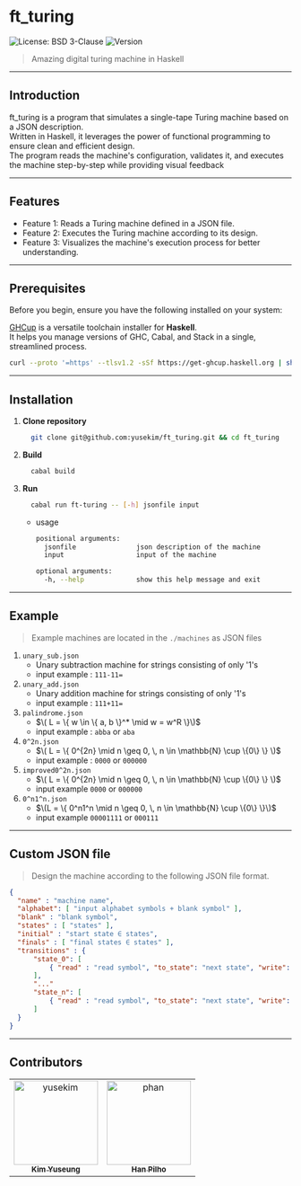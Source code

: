 # ft_turing

![License: BSD 3-Clause](https://img.shields.io/badge/License-BSD%203--Clause-blue.svg)
![Version](https://img.shields.io/badge/version-1.0.0-orange.svg)

> Amazing digital turing machine in Haskell

---

## Introduction

ft_turing is a program that simulates a single-tape Turing machine based on a JSON description.  
Written in Haskell, it leverages the power of functional programming to ensure clean and efficient design.  
The program reads the machine's configuration, validates it, and executes the machine step-by-step while providing visual feedback

---

## Features

- Feature 1: Reads a Turing machine defined in a JSON file.
- Feature 2: Executes the Turing machine according to its design.
- Feature 3: Visualizes the machine's execution process for better understanding.

---

## Prerequisites

Before you begin, ensure you have the following installed on your system:  

[GHCup](https://www.haskell.org/ghcup/) is a versatile toolchain installer for **Haskell**.  
It helps you manage versions of GHC, Cabal, and Stack in a single, streamlined process.
```bash
curl --proto '=https' --tlsv1.2 -sSf https://get-ghcup.haskell.org | sh
```

---

## Installation

1. **Clone repository**
    ```bash
      git clone git@github.com:yusekim/ft_turing.git && cd ft_turing
    ```
2. **Build**
    ```bash
      cabal build
    ```
2. **Run**
    ```bash
      cabal run ft-turing -- [-h] jsonfile input
    ```
    * usage
      ``` bash
      positional arguments:
        jsonfile               json description of the machine
        input                  input of the machine
      
      optional arguments:
        -h, --help             show this help message and exit
      ```
---

## Example
> Example machines are located in the `./machines` as JSON files

1. `unary_sub.json`
   * Unary subtraction machine for strings consisting of only '1's
   * input example : `111-11=`
2. `unary_add.json`
   * Unary addition machine for strings consisting of only '1's
   * input example : `111+11=`
3. `palindrome.json`
   *  $\( L = \{ w \in \{ a, b \}^* \mid w = w^R \}\)$
   * input example :  `abba` or `aba`
4. `0^2n.json`
   *  $\( L = \{ 0^{2n} \mid n \geq 0, \, n \in \mathbb{N} \cup \{0\} \} \)$
   *  input example : `0000` or `000000`
5. `improved0^2n.json`
   *  $\( L = \{ 0^{2n} \mid n \geq 0, \, n \in \mathbb{N} \cup \{0\} \} \)$
   *  input example `0000` or `000000`
6. `0^n1^n.json`
   * $\(L = \{ 0^n1^n \mid n \geq 0, \, n \in \mathbb{N} \cup \{0\} \}\)$
   * input example `00001111` or `000111`

---

## Custom JSON file
> Design the machine according to the following JSON file format.
```json
{
  "name" : "machine name",
  "alphabet": [ "input alphabet symbols + blank symbol" ],
  "blank" : "blank symbol",
  "states" : [ "states" ],
  "initial" : "start state ∈ states",
  "finals" : [ "final states ∈ states" ],
  "transitions" : {
      "state_0": [
          { "read" : "read symbol", "to_state": "next state", "write": "write symbol", "action": "RIGHT or LEFT"},
      ],
      "..."
      "state_n": [
          { "read" : "read symbol", "to_state": "next state", "write": "write symbol", "action": "RIGHT or LEFT"},
      ]
  }
}

```
---
## Contributors
<table>
    <tbody>
        <tr>
            <td align="center" valign="top">
                <a href="https://github.com/yusekim">
                    <img src="https://avatars.githubusercontent.com/u/127705483?v=4" width="150px;" height="150px;" alt="yusekim"/><br />
                    <sub><b>Kim Yuseung</b></sub>
                </a>
            </td>
            <td align="center" valign="top">
                <a href="https://github.com/ph-han">
                    <img src="https://avatars.githubusercontent.com/u/58614643?v=4" width="150px;" height="150px;" alt="phan"/><br />
                    <sub><b>Han Pilho</b></sub>
                </a>
            </td>
        </tr>
    </tbody>
</table>

